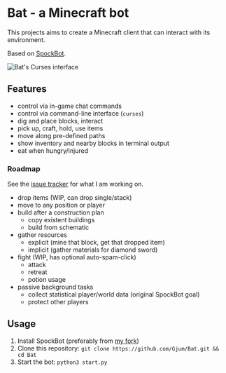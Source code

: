 Bat - a Minecraft bot
=====================

This projects aims to create a Minecraft client that can interact with its environment.

Based on [SpockBot](https://github.com/SpockBotMC/SpockBot).

![Bat's Curses interface](http://lunarco.de/minecraft/bat-curses.png)

Features
--------

- control via in-game chat commands
- control via command-line interface (`curses`)
- dig and place blocks, interact
- pick up, craft, hold, use items
- move along pre-defined paths
- show inventory and nearby blocks in terminal output
- eat when hungry/injured

### Roadmap

See the [issue tracker](https://github.com/Gjum/Bat/issues) for what I am working on.

- drop items (WIP, can drop single/stack)
- move to any position or player
- build after a construction plan
  - copy existent buildings
  - build from schematic
- gather resources
  - explicit (mine that block, get that dropped item)
  - implicit (gather materials for diamond sword)
- fight (WIP, has optional auto-spam-click)
  - attack
  - retreat
  - potion usage
- passive background tasks
  - collect statistical player/world data (original SpockBot goal)
  - protect other players

Usage
-----

1. Install SpockBot (preferably from [my fork](https://github.com/Gjum/SpockBot/))
2. Clone this repository: `git clone https://github.com/Gjum/Bat.git && cd Bat`
3. Start the bot: `python3 start.py`
